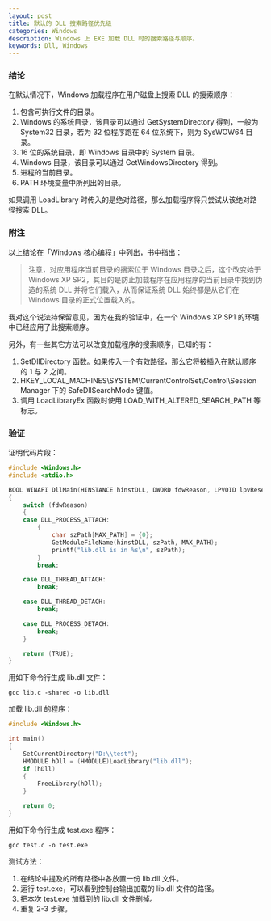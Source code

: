 ```yaml
---
layout: post
title: 默认的 DLL 搜索路径优先级
categories: Windows
description: Windows 上 EXE 加载 DLL 时的搜索路径与顺序。
keywords: Dll, Windows
---
```


### 结论

在默认情况下，Windows 加载程序在用户磁盘上搜索 DLL 的搜索顺序：

1. 包含可执行文件的目录。
2. Windows 的系统目录，该目录可以通过 GetSystemDirectory 得到，一般为 System32 目录，若为 32 位程序跑在 64 位系统下，则为 SysWOW64 目录。
3. 16 位的系统目录，即 Windows 目录中的 System 目录。
4. Windows 目录，该目录可以通过 GetWindowsDirectory 得到<!-- more -->。
5. 进程的当前目录。
6. PATH 环境变量中所列出的目录。

如果调用 LoadLibrary 时传入的是绝对路径，那么加载程序将只尝试从该绝对路径搜索 DLL。

### 附注

以上结论在「Windows 核心编程」中列出，书中指出：

> 注意，对应用程序当前目录的搜索位于 Windows 目录之后，这个改变始于 Windows XP SP2，其目的是防止加载程序在应用程序的当前目录中找到伪造的系统 DLL 并将它们载入，从而保证系统 DLL 始终都是从它们在 Windows 目录的正式位置载入的。

我对这个说法持保留意见，因为在我的验证中，在一个 Windows XP SP1 的环境中已经应用了此搜索顺序。

另外，有一些其它方法可以改变加载程序的搜索顺序，已知的有：

1. SetDllDirectory 函数。如果传入一个有效路径，那么它将被插入在默认顺序的 1 与 2 之间。
2. HKEY\_LOCAL\_MACHINES\SYSTEM\CurrentControlSet\Control\Session Manager 下的 SafeDllSearchMode 键值。
3. 调用 LoadLibraryEx 函数时使用 LOAD\_WITH\_ALTERED\_SEARCH\_PATH 等标志。

### 验证

证明代码片段：

```c
#include <Windows.h>
#include <stdio.h>

BOOL WINAPI DllMain(HINSTANCE hinstDLL, DWORD fdwReason, LPVOID lpvReserved)
{
    switch (fdwReason)
    {
    case DLL_PROCESS_ATTACH:
        {
            char szPath[MAX_PATH] = {0};
            GetModuleFileName(hinstDLL, szPath, MAX_PATH);
            printf("lib.dll is in %s\n", szPath);
        }
        break;

    case DLL_THREAD_ATTACH:
        break;

    case DLL_THREAD_DETACH:
        break;

    case DLL_PROCESS_DETACH:
        break;
    }

    return (TRUE);
}
```

用如下命令行生成 lib.dll 文件：

`gcc lib.c -shared -o lib.dll`

加载 lib.dll 的程序：

```c
#include <Windows.h>

int main()
{
    SetCurrentDirectory("D:\\test");
    HMODULE hDll = (HMODULE)LoadLibrary("lib.dll");
    if (hDll)
    {
        FreeLibrary(hDll);
    }

    return 0;
}
```

用如下命令行生成 test.exe 程序：

`gcc test.c -o test.exe`

测试方法：

1. 在结论中提及的所有路径中各放置一份 lib.dll 文件。
2. 运行 test.exe，可以看到控制台输出加载的 lib.dll 文件的路径。
3. 把本次 test.exe 加载到的 lib.dll 文件删掉。
4. 重复 2-3 步骤。
